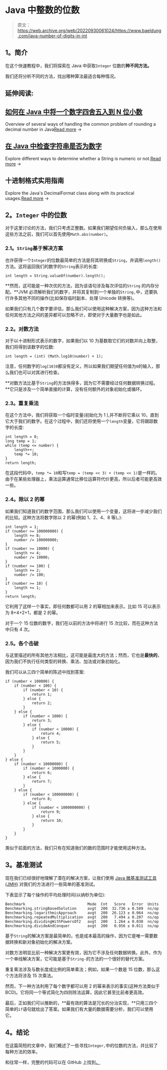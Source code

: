 # Java 中整数的位数

> 原文：<https://web.archive.org/web/20220930061024/https://www.baeldung.com/java-number-of-digits-in-int>

## **1。简介**

在这个快速教程中，我们将探索在 Java 中获取`Integer` 位数的**种不同方法。**

我们还将分析不同的方法，找出哪种算法最适合每种情况。

## 延伸阅读:

## [如何在 Java 中将一个数字四舍五入到 N 位小数](/web/20220925224937/https://www.baeldung.com/java-round-decimal-number)

Overview of several ways of handling the common problem of rounding a decimal number in Java[Read more](/web/20220925224937/https://www.baeldung.com/java-round-decimal-number) →

## [在 Java 中检查字符串是否为数字](/web/20220925224937/https://www.baeldung.com/java-check-string-number)

Explore different ways to determine whether a String is numeric or not.[Read more](/web/20220925224937/https://www.baeldung.com/java-check-string-number) →

## 十进制格式实用指南

Explore the Java's DecimalFormat class along with its practical usages.[Read more](/web/20220925224937/https://www.baeldung.com/java-decimalformat) →

## **2。`Integer`** 中的位数

对于这里讨论的方法，我们只考虑正整数。如果我们期望任何负输入，那么在使用这些方法之前，我们可以首先使用`Math.abs(number)`。

### **2.1。`String`基于解决方案**

也许获得一个`Integer`的位数最简单的方法是将其转换成`String`，并调用`length()`方法。这将返回我们的数字的`String`表示的长度:

```
int length = String.valueOf(number).length();
```

**然而，这可能是一种次优的方法，因为该语句涉及每次评估的`String` 的内存分配。**JVM 必须解析我们的数字，并将其复制到一个单独的`String,`中，还要执行许多其他不同的操作(比如保存临时副本、处理 Unicode 转换等)。

如果我们只有几个数字要评估，那么我们可以使用这种解决方案，因为这种方法和任何其他方法之间的差异都可以忽略不计，即使对于大量数字也是如此。

### **2.2。对数方法**

对于以十进制形式表示的数字，如果我们以 10 为基数取它们的对数并向上取整，我们将得到该数字的位数:

```
int length = (int) (Math.log10(number) + 1);
```

注意，任何数字的`log[10]0`都没有定义，所以如果我们期望任何值为`0`的输入，那么我们也可以对其进行检查。

**对数方法比基于`String`的方法快得多，因为它不需要经过任何数据转换过程。**它只是涉及一个简单直接的计算，没有任何额外的对象初始化或循环。

### **2.3。重复乘法**

在这个方法中，我们将获取一个临时变量(初始化为 1 ),并不断将它乘以 10，直到它大于我们的数字。在这个过程中，我们还将使用一个`length`变量，它将跟踪数字的长度:

```
int length = 0;
long temp = 1;
while (temp <= number) {
    length++;
    temp *= 10;
}
return length;
```

在这段代码中，`temp *= 10`和写`temp = (temp << 3) + (temp << 1)`是一样的。由于在某些处理器上，乘法运算通常比移位运算符代价更高，所以后者可能更高效一些。

### **2.4。除以 2 的幂**

如果我们知道我们的数字范围，那么我们可以使用一个变量，这将进一步减少我们的比较。这种方法将数字除以 2 的幂(例如 1、2、4、8 等)。):

```
int length = 1;
if (number >= 100000000) {
    length += 8;
    number /= 100000000;
}
if (number >= 10000) {
    length += 4;
    number /= 10000;
}
if (number >= 100) {
    length += 2;
    number /= 100;
}
if (number >= 10) {
    length += 1;
}
return length;
```

它利用了这样一个事实，即任何数都可以用 2 的幂相加来表示。比如 15 可以表示为 8+4+2+1，都是 2 的幂。

对于一个 15 位数的数字，我们在以前的方法中将进行 15 次比较，而在这种方法中只有 4 次。

### **2.5。各个击破**

与这里描述的所有其他方法相比，这可能是最庞大的方法；然而，它也是**最快的**，因为我们不执行任何类型的转换、乘法、加法或对象初始化。

我们可以从三四个简单的陈述中找到答案:

```
if (number < 100000) {
    if (number < 100) {
        if (number < 10) {
            return 1;
        } else {
            return 2;
        }
    } else {
        if (number < 1000) {
            return 3;
        } else {
            if (number < 10000) {
                return 4;
            } else {
                return 5;
            }
        }
    }
} else {
    if (number < 10000000) {
        if (number < 1000000) {
            return 6;
        } else {
            return 7;
        }
    } else {
        if (number < 100000000) {
            return 8;
        } else {
            if (number < 1000000000) {
                return 9;
            } else {
                return 10;
            }
        }
    }
}
```

类似于前面的方法，我们只有在知道我们的数的范围时才能使用这种方法。

## **3。基准测试**

现在我们已经很好地理解了潜在的解决方案，让我们使用 [Java 微基准测试工具(JMH)](/web/20220925224937/https://www.baeldung.com/java-microbenchmark-harness) 对我们的方法进行一些简单的基准测试。

下表显示了每个操作的平均处理时间(以纳秒为单位):

```
Benchmark                            Mode  Cnt   Score   Error  Units
Benchmarking.stringBasedSolution     avgt  200  32.736 ± 0.589  ns/op
Benchmarking.logarithmicApproach     avgt  200  26.123 ± 0.064  ns/op
Benchmarking.repeatedMultiplication  avgt  200   7.494 ± 0.207  ns/op
Benchmarking.dividingWithPowersOf2   avgt  200   1.264 ± 0.030  ns/op
Benchmarking.divideAndConquer        avgt  200   0.956 ± 0.011  ns/op
```

基于`String`的解决方案是最简单的，也是成本最高的操作，因为它是唯一需要数据转换和新对象初始化的解决方案。

对数方法明显比前一种解决方案更有效，因为它不涉及任何数据转换。此外，作为一个单线解决方案，它可能是基于`String-`的方法的一个很好的替代方案。

重复乘法涉及与数长度成比例的简单乘法；例如，如果一个数是 15 位数，那么这个方法将涉及 15 次乘法。

然而，下一种方法利用了每个数字都可以用 2 的幂来表示的事实(这种方法类似于 BCD)。它将同一个等式简化为四则除法运算，因此它甚至比前者更高效。

最后，正如我们可以推断的，**最有效的算法是冗长的分治实现，**只用三四个简单的`if`语句就给出了答案。如果我们有大量的数据需要分析，我们可以使用它。

## **4。结论**

在这篇简短的文章中，我们概述了一些寻找`Integer,`中的位数的方法，并比较了每种方法的效率。

和往常一样，完整的代码可以在 GitHub 上找到[。](https://web.archive.org/web/20220925224937/https://github.com/eugenp/tutorials/tree/master/core-java-modules/core-java-numbers)